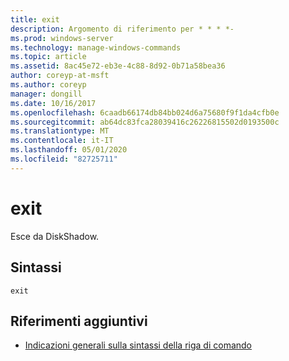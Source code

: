 ```yaml
---
title: exit
description: Argomento di riferimento per * * * *-
ms.prod: windows-server
ms.technology: manage-windows-commands
ms.topic: article
ms.assetid: 8ac45e72-eb3e-4c88-8d92-0b71a58bea36
author: coreyp-at-msft
ms.author: coreyp
manager: dongill
ms.date: 10/16/2017
ms.openlocfilehash: 6caadb66174db84bb024d6a75680f9f1da4cfb0e
ms.sourcegitcommit: ab64dc83fca28039416c26226815502d0193500c
ms.translationtype: MT
ms.contentlocale: it-IT
ms.lasthandoff: 05/01/2020
ms.locfileid: "82725711"
---
```

# <a name="exit"></a>exit



Esce da DiskShadow.

## <a name="syntax"></a>Sintassi

```
exit
```

## <a name="additional-references"></a>Riferimenti aggiuntivi

- [Indicazioni generali sulla sintassi della riga di comando](command-line-syntax-key.md)